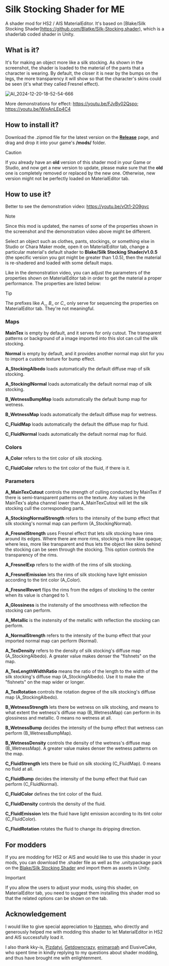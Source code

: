 # Silk Stocking Shader for ME
A shader mod for HS2 / AIS MaterialEditor. It's based on [Blake/Silk Stocking Shader]https://github.com/Blatke/Silk-Stocking.shader), which is a shaderlab coded shader in Unity.

## What is it?
It's for making an object more like a silk stocking. As shown in the screenshot, the shader is loaded to the material of the pants that a character is wearing. By default, the closer it is near by the bumps on the legs, the more transparency it will show so that the character's skins could be seen (it's what they called Fresnel effect).

![AI_2024-12-20-18-52-54-666](https://github.com/user-attachments/assets/fdee0098-611b-4d87-b249-45d2e11b1222)

More demonstrations for effect: https://youtu.be/FJvBy02Qspo; https://youtu.be/WixAnLEp4C4

## How to install it?
Download the .zipmod file for the latest version on the **[Release](https://github.com/Blatke/Silk-Stocking-Shader-for-ME/releases)** page, and drag and drop it into your game's **/mods/** folder.

> [!CAUTION]
> If you already have an **old** version of this shader mod in your Game or Studio, and now get a new version to update, please make sure that the **old** one is completely removed or replaced by the new one. Otherwise, new version might not be perfectly loaded on MaterialEditor tab.

## How to use it?
Better to see the demonstration video: https://youtu.be/vOt1-2O9gvc

> [!NOTE]
> Since this mod is updated, the names of some of the properties shown in the screenshot and the demonstration video above might be different.

Select an object such as clothes, pants, stockings, or something else in Studio or Chara Maker mode, open it on MaterialEditor tab, change a particular material's default shader to **Blake/Silk Stocking Shader/v1.0.5** (the specific version you got might be greater than 1.0.5), then the material is re-shadered and loaded with some default maps. 

Like in the demonstration video, you can adjust the parameters of the properties shown on MaterialEditor tab in order to get the material a proper performance. The properties are listed below: 

> [!TIP]
> The prefixes like _A__, _B__ or _C__ only serve for sequencing the properties on MaterialEditor tab. They're not meaningful.

### Maps
**MainTex** is empty by default, and it serves for only cutout. The transparent patterns or background of a image imported into this slot can cull the slik stocking.

**Normal** is empty by default, and it provides another normal map slot for you to import a custom texture for bump effect. 

**A_StockingAlbedo** loads automatically the default diffuse map of silk stocking.

**A_StockinglNormal** loads automatically the default normal map of silk stocking.

**B_WetnessBumpMap** loads automatically the default bump map for wetness.

**B_WetnessMap** loads automatically the default diffuse map for wetness.

**C_FluidMap** loads automatically the default the diffuse map for fluid.

**C_FluidNormal** loads automatically the default normal map for fluid.

### Colors
**A_Color** refers to the tint color of silk stocking.

**C_FluidColor** refers to the tint color of the fluid, if there is it.

### Parameters
**A_MainTexCutout** controls the strength of culling conducted by MainTex if there is semi-transparent patterns on the texture. Any values in the MainTex's alpha channel lower than A_MainTexCutout will let the silk stocking cull the corresponding parts.

**A_StockingNormalStrength** refers to the intensity of the bump effect that silk stocking's normal map can perform (A_StockingNormal).

**A_FresnelStrength** uses Fresnel effect that lets silk stocking have rims around its edges. Where there are more rims, stocking is more like opaque; where less, more like transparent and thus lets the object like skins behind the stocking can be seen through the stocking. This option controls the transparency of the rims.

**A_FresnelExp** refers to the width of the rims of silk stocking.

**A_FresnelEmission** lets the rims of silk stocking have light emission according to the tint color (A_Color).

**A_FresnelRevert** flips the rims from the edges of stocking to the center when its value is changed to 1.

**A_Glossiness** is the instensity of the smoothness with reflection the stocking can perform.

**A_Metallic** is the instensity of the metallic with reflection the stocking can perform.

**A_NormalStrength** refers to the intensity of the bump effect that your imported normal map can perform (Normal).

**A_TexDensity** refers to the density of silk stocking's diffuse map (A_StockingAlbedo). A greater value makes denser the "fishnets" on the map.

**A_TexLengthWidthRatio** means the ratio of the length to the width of the silk stocking's diffuse map (A_StockingAlbedo). Use it to make the "fishnets" on the map wider or longer.

**A_TexRotation** controls the rotation degree of the silk stocking's diffuse map (A_StockingAlbedo).

**B_WetnessStrength** lets there be wetness on silk stocking, and means to what extent the wetness's diffuse map (B_WetnessMap) can perform in its glossiness and metallic. 0 means no wetness at all.

**B_WetnessBump** decides the intensity of the bump effect that wetness can perform (B_WetnessBumpMap).

**B_WetnessDensity** controls the density of the wetness's diffuse map (B_WetnessMap). A greater value makes denser the wetness patterns on the map.

**C_FluidStrength** lets there be fluid on silk stocking (C_FluidMap). 0 means no fluid at all.

**C_FluidBump** decides the intensity of the bump effect that fluid can perform (C_FluidNormal).

**C_FluidColor** defines the tint color of the fluid.

**C_FluidDensity** controls the density of the fluid.

**C_FluidEmission** lets the fluid have light emission according to its tint color (C_FluidColor).

**C_FluidRotation** rotates the fluid to change its dripping direction.

## For modders
If you are modding for HS2 or AIS and would like to use this shader in your mods, you can download the .shader file as well as the .unitypackage pack on the [Blake/Silk Stocking Shader](https://github.com/Blatke/Silk-Stocking.shader/releases) and import them as assets in Unity.

> [!IMPORTANT]
> If you allow the users to adjust your mods, using this shader, on MaterialEditor tab, you need to suggest them installing this shader mod so that the related options can be shown on the tab.

## Acknowledgement
I would like to give special appreciation to [Hanmen](https://www.patreon.com/c/hanmen), who directly and generously helped me with modding this shader to let MaterialEditor in HS2 and AIS successfully load it.

I also thank kky-is, [Pizdatyi](https://www.pixiv.net/users/86387918), [Getdowncrazy](https://www.patreon.com/c/realillusionGDC/), [enimaroah](https://github.com/enimaroah-cubic/Sb3UGS/wiki) and ElusiveCake, who spent time in kindly replying to my questions about shader modding, and thus have brought me with enlightenment.
